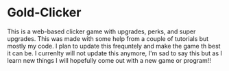 # Gold-Clicker
This is a web-based clicker game with upgrades, perks, and super upgrades. This was made with some help from a couple of tutorials but mostly my code. I plan to update this frequntely and make the game th best it can be.
I currenlty will not update this anymore, I'm sad to say this but as I learn new things I will hopefully come out with a new game or program!!
